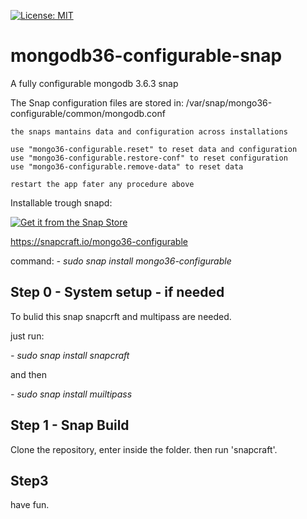   [![License: MIT](https://img.shields.io/badge/License-MIT-yellow.svg)](https://opensource.org/licenses/MIT)




# mongodb36-configurable-snap



A fully configurable mongodb 3.6.3 snap 


The Snap configuration files are stored in: /var/snap/mongo36-configurable/common/mongodb.conf 
    
    the snaps mantains data and configuration across installations
    
    use "mongo36-configurable.reset" to reset data and configuration    
    use "mongo36-configurable.restore-conf" to reset configuration
    use "mongo36-configurable.remove-data" to reset data 
    
    restart the app fater any procedure above   
    

Installable trough snapd:

[![Get it from the Snap Store](https://snapcraft.io/static/images/badges/en/snap-store-black.svg)](https://snapcraft.io/mongo36-configurable)

https://snapcraft.io/mongo36-configurable

command:
*- sudo snap install mongo36-configurable*


## Step 0 - System setup - if needed
To bulid this snap snapcrft and multipass are needed.

just run:

*- sudo snap install snapcraft*

and then

*- sudo snap install muiltipass*

## Step 1 - Snap Build

Clone the repository, enter inside the folder. then run 'snapcraft'.

## Step3 

have fun.
